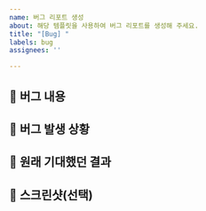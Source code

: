 ```yaml
---
name: 버그 리포트 생성
about: 해당 템플릿을 사용하여 버그 리포트를 생성해 주세요.
title: "[Bug] "
labels: bug
assignees: ''

---
```


## 🐞 버그 내용
<!-- 버그의 내용을 작성해 주세요. -->

## 👾 버그 발생 상황
<!-- 버그를 재현할 수 있는 절차를 자세히 기록해 주세요. -->

## 👀 원래 기대했던 결과
<!-- 원래 기대했던 결과를 설명해 주세요. -->

## 📸 스크린샷(선택)
